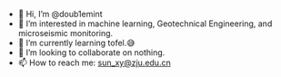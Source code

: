 - 👋 Hi, I’m @doub1emint
- 👀 I’m interested in machine learning, Geotechnical Engineering, and microseismic monitoring.
- 🌱 I’m currently learning tofel.😅
- 💞️ I’m looking to collaborate on nothing.
- 📫 How to reach me: sun_xy@zju.edu.cn

<!---
doub1emint/doub1emint is a ✨ special ✨ repository because its `README.md` (this file) appears on your GitHub profile.
You can click the Preview link to take a look at your changes.
--->
